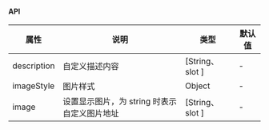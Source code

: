 #### API
| 属性        | 说明                                         | 类型            | 默认值 |
|-------------|----------------------------------------------|-----------------|--------|
| description | 自定义描述内容                               | [String、slot ] | -      |
| imageStyle  | 图片样式                                     | Object          | -      |
| image       | 设置显示图片，为 string 时表示自定义图片地址 | [String、slot ] | -      |